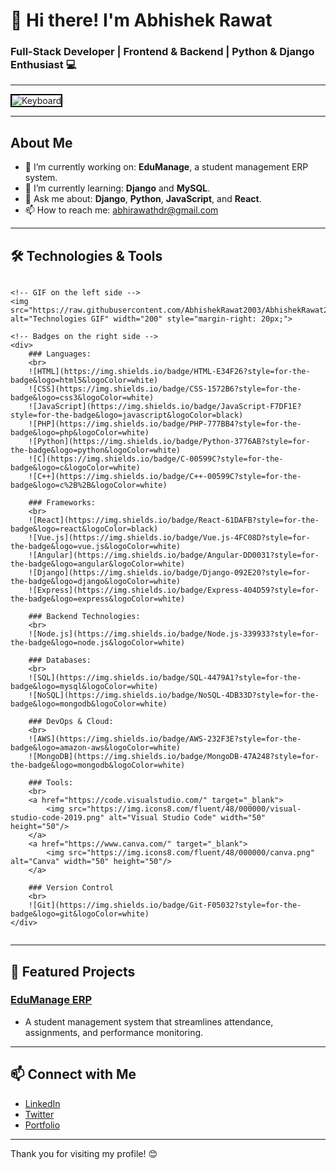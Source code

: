 # 👋 Hi there! I'm Abhishek Rawat

### Full-Stack Developer | Frontend & Backend | Python & Django Enthusiast 💻

---

<!-- Keyboard Image at the Top -->
<img src="https://raw.githubusercontent.com/AbhishekRawat2003/AbhishekRawat2003/1fbba1b808ae4e62f3939a0dc0bbfe1dd053acb4/keyboard.jpg" alt="Keyboard" width="auto" height="auto" style="border: 2px solid #000;">

---

## About Me
- 🔭 I’m currently working on: **EduManage**, a student management ERP system.
- 🌱 I’m currently learning: **Django** and **MySQL**.
- 💬 Ask me about: **Django**, **Python**, **JavaScript**, and **React**.
- 📫 How to reach me: [abhirawathdr@gmail.com](mailto:abhirawathdr@gmail.com)

---

## 🛠️ Technologies & Tools

<!-- Container for GIF and Badges -->
<div style="display: flex; align-items: center;">

    <!-- GIF on the left side -->
    <img src="https://raw.githubusercontent.com/AbhishekRawat2003/AbhishekRawat2003/1fbba1b808ae4e62f3939a0dc0bbfe1dd053acb4/Skills_Animation_Dark.gif" alt="Technologies GIF" width="200" style="margin-right: 20px;">

    <!-- Badges on the right side -->
    <div>
        ### Languages:
        <br>
        ![HTML](https://img.shields.io/badge/HTML-E34F26?style=for-the-badge&logo=html5&logoColor=white)
        ![CSS](https://img.shields.io/badge/CSS-1572B6?style=for-the-badge&logo=css3&logoColor=white)
        ![JavaScript](https://img.shields.io/badge/JavaScript-F7DF1E?style=for-the-badge&logo=javascript&logoColor=black)
        ![PHP](https://img.shields.io/badge/PHP-777BB4?style=for-the-badge&logo=php&logoColor=white)
        ![Python](https://img.shields.io/badge/Python-3776AB?style=for-the-badge&logo=python&logoColor=white)
        ![C](https://img.shields.io/badge/C-00599C?style=for-the-badge&logo=c&logoColor=white)
        ![C++](https://img.shields.io/badge/C++-00599C?style=for-the-badge&logo=c%2B%2B&logoColor=white)

        ### Frameworks:
        <br>
        ![React](https://img.shields.io/badge/React-61DAFB?style=for-the-badge&logo=react&logoColor=black)
        ![Vue.js](https://img.shields.io/badge/Vue.js-4FC08D?style=for-the-badge&logo=vue.js&logoColor=white)
        ![Angular](https://img.shields.io/badge/Angular-DD0031?style=for-the-badge&logo=angular&logoColor=white)
        ![Django](https://img.shields.io/badge/Django-092E20?style=for-the-badge&logo=django&logoColor=white)
        ![Express](https://img.shields.io/badge/Express-404D59?style=for-the-badge&logo=express&logoColor=white)

        ### Backend Technologies:
        <br>
        ![Node.js](https://img.shields.io/badge/Node.js-339933?style=for-the-badge&logo=node.js&logoColor=white)

        ### Databases:
        <br>
        ![SQL](https://img.shields.io/badge/SQL-4479A1?style=for-the-badge&logo=mysql&logoColor=white)
        ![NoSQL](https://img.shields.io/badge/NoSQL-4DB33D?style=for-the-badge&logo=mongodb&logoColor=white)

        ### DevOps & Cloud:
        <br>
        ![AWS](https://img.shields.io/badge/AWS-232F3E?style=for-the-badge&logo=amazon-aws&logoColor=white)
        ![MongoDB](https://img.shields.io/badge/MongoDB-47A248?style=for-the-badge&logo=mongodb&logoColor=white)

        ### Tools:
        <br>
        <a href="https://code.visualstudio.com/" target="_blank">
            <img src="https://img.icons8.com/fluent/48/000000/visual-studio-code-2019.png" alt="Visual Studio Code" width="50" height="50"/>
        </a>
        <a href="https://www.canva.com/" target="_blank">
            <img src="https://img.icons8.com/fluent/48/000000/canva.png" alt="Canva" width="50" height="50"/>
        </a>

        ### Version Control
        <br>
        ![Git](https://img.shields.io/badge/Git-F05032?style=for-the-badge&logo=git&logoColor=white)
    </div>
</div>

---

## 📂 Featured Projects
### [EduManage ERP](https://github.com/Abhirawat9639/EduManage-ERP)
- A student management system that streamlines attendance, assignments, and performance monitoring.

---

## 📫 Connect with Me
- [LinkedIn](https://www.linkedin.com/in/your-profile)
- [Twitter](https://twitter.com/your-profile)
- [Portfolio](https://your-portfolio-link.com)

---

Thank you for visiting my profile! 😊
